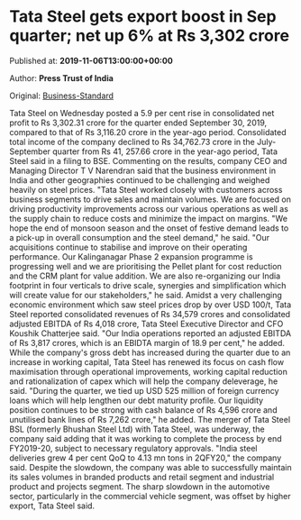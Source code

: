 
# Tata Steel gets export boost in Sep quarter; net up 6% at Rs 3,302 crore

Published at: **2019-11-06T13:00:00+00:00**

Author: **Press Trust of India**

Original: [Business-Standard](https://www.business-standard.com/article/pti-stories/tata-steel-q2-net-rise-6-to-rs-3-302-cr-119110601403_1.html)

Tata Steel on Wednesday posted a 5.9 per cent rise in consolidated net profit to Rs 3,302.31 crore for the quarter ended September 30, 2019, compared to that of Rs 3,116.20 crore in the year-ago period.
Consolidated total income of the company declined to Rs 34,762.73 crore in the July-September quarter from Rs 41, 257.66 crore in the year-ago period, Tata Steel said in a filing to BSE.
Commenting on the results, company CEO and Managing Director T V Narendran said that the business environment in India and other geographies continued to be challenging and weighed heavily on steel prices.
"Tata Steel worked closely with customers across business segments to drive sales and maintain volumes. We are focused on driving productivity improvements across our various operations as well as the supply chain to reduce costs and minimize the impact on margins.
"We hope the end of monsoon season and the onset of festive demand leads to a pick-up in overall consumption and the steel demand," he said.
"Our acquisitions continue to stabilise and improve on their operating performance. Our Kalinganagar Phase 2 expansion programme is progressing well and we are prioritising the Pellet plant for cost reduction and the CRM plant for value addition. We are also re-organizing our India footprint in four verticals to drive scale, synergies and simplification which will create value for our stakeholders," he said.
Amidst a very challenging economic environment which saw steel prices drop by over USD 100/t, Tata Steel reported consolidated revenues of Rs 34,579 crores and consolidated adjusted EBITDA of Rs 4,018 crore, Tata Steel Executive Director and CFO Koushik Chatterjee said.
"Our India operations reported an adjusted EBITDA of Rs 3,817 crores, which is an EBIDTA margin of 18.9 per cent," he added.
While the company's gross debt has increased during the quarter due to an increase in working capital, Tata Steel has renewed its focus on cash flow maximisation through operational improvements, working capital reduction and rationalization of capex which will help the company deleverage, he said.
"During the quarter, we tied up USD 525 million of foreign currency loans which will help lengthen our debt maturity profile. Our liquidity position continues to be strong with cash balance of Rs 4,596 crore and unutilised bank lines of Rs 7,262 crore," he added.
The merger of Tata Steel BSL (formerly Bhushan Steel Ltd) with Tata Steel, was underway, the company said adding that it was working to complete the process by end FY2019-20, subject to necessary regulatory approvals.
"India steel deliveries grew 4 per cent QoQ to 4.13 mn tons in 2QFY20," the company said.
Despite the slowdown, the company was able to successfully maintain its sales volumes in branded products and retail segment and industrial product and projects segment.
The sharp slowdown in the automotive sector, particularly in the commercial vehicle segment, was offset by higher export, Tata Steel said.

